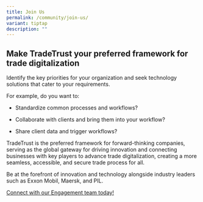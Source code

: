 ```yaml
---
title: Join Us
permalink: /community/join-us/
variant: tiptap
description: ""
---
```

<h2>Make TradeTrust your preferred framework for trade digitalization</h2>
<p></p>
<p>Identify the key priorities for your organization and seek technology
solutions that cater to your requirements.</p>
<p>For example, do you want to:</p>
<ul>
<li>
<p>Standardize common processes and workflows?</p>
</li>
<li>
<p>Collaborate with clients and bring them into your workflow?</p>
</li>
<li>
<p>Share client data and trigger workflows?</p>
<p></p>
</li>
</ul>
<p>TradeTrust is the preferred framework for forward-thinking companies,
serving as the global gateway for driving innovation and connecting businesses
with key players to advance trade digitalization, creating a more seamless,
accessible, and secure trade process for all.</p>
<p></p>
<p>Be at the forefront of innovation and technology alongside industry leaders
such as Exxon Mobil, Maersk, and PIL.</p>
<p></p>
<p></p>
<p><a href="mailto:tradetrust@imda.gov.sg" rel="noopener noreferrer nofollow" target="_blank">Connect with our Engagement team today!</a>
</p>
<p></p>